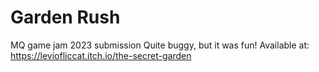 # Garden Rush
MQ game jam 2023 submission
Quite buggy, but it was fun!
Available at: https://leviofliccat.itch.io/the-secret-garden
